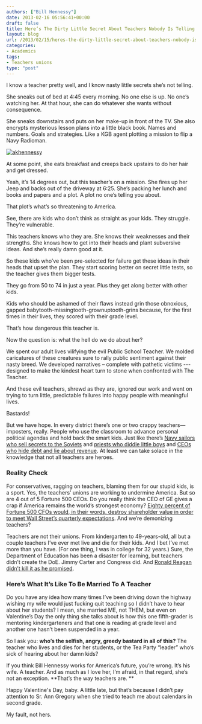 ```yaml
---
authors: ["Bill Hennessy"]
date: 2013-02-16 05:56:41+00:00
draft: false
title: Here’s The Dirty Little Secret About Teachers Nobody Is Telling You About
layout: blog
url: /2013/02/15/heres-the-dirty-little-secret-about-teachers-nobody-is-telling-you-about/
categories:
- Academics
tags:
- Teachers unions
type: "post"
---
```


I know a teacher pretty well, and I know nasty little secrets she’s not telling.

She sneaks out of bed at 4:45 every morning. No one else is up. No one’s watching her. At that hour, she can do whatever she wants without consequence.

She sneaks downstairs and puts on her make-up in front of the TV. She also encrypts mysterious lesson plans into a little black book. Names and numbers. Goals and strategies. Like a KGB agent plotting a mission to flip a Navy Radioman. 

[![akhennessy](https://ludicrite.files.wordpress.com/2013/02/akhennessy_thumb.png)
](https://ludicrite.files.wordpress.com/2013/02/akhennessy.png)

At some point, she eats breakfast and creeps back upstairs to do her hair and get dressed.

Yeah, it’s 14 degrees out, but this teacher’s on a mission. She fires up her Jeep and backs out of the driveway at 6:25. She’s packing her lunch and books and papers and a plot. A plot no one’s telling you about.

That plot’s what’s so threatening to America. 

See, there are kids who don’t think as straight as your kids. They struggle. They’re vulnerable. 

This teachers knows who they are. She knows their weaknesses and their strengths. She knows how to get into their heads and plant subversive ideas. And she’s really damn good at it.

So these kids who’ve been pre-selected for failure get these ideas in their heads that upset the plan. They start scoring better on secret little tests, so the teacher gives them bigger tests. 

They go from 50 to 74 in just a year. Plus they get along better with other kids.

Kids who should be ashamed of their flaws instead grin those obnoxious, gapped babytooth-missingtooth-grownuptooth-grins because, for the first times in their lives, they scored with their grade level. 

That’s how dangerous this teacher is.

Now the question is: what the hell do we do about her?

We spent our adult lives vilifying the evil Public School Teacher. We molded caricatures of these creatures sure to rally public sentiment against their nasty breed. We developed narratives – complete with pathetic victims --- designed to make the kindest heart turn to stone when confronted with The Teacher.

And these evil teachers, shrewd as they are, ignored our work and went on trying to turn little, predictable failures into happy people with meaningful lives. 

Bastards!

But we have hope. In every district there’s one or two crappy teachers—imposters, really. People who use the classroom to advance personal political agendas and hold back the smart kids. Just like there’s [Navy sailors who sell secrets to the Soviets](https://en.wikipedia.org/wiki/John_Anthony_Walker) and [priests who diddle little boys](https://www.timesunion.com/news/crime/article/LA-cardinal-to-be-deposed-in-abuse-lawsuit-4282216.php) and [CEOs who hide debt and lie about revenue](https://voices.yahoo.com/the-enron-scandal-crime-scandal-tragedy-controversy-136695.html?cat=3). At least we can take solace in the knowledge that not all teachers are heroes.

### Reality Check

For conservatives, ragging on teachers, blaming them for our stupid kids, is a sport. Yes, the teachers’ unions are working to undermine America. But so are 4 out of 5 Fortune 500 CEOs. Do you really think the CEO of GE gives a crap if America remains the world’s strongest economy? [Eighty percent of Fortune 500 CFOs would, in their words, destroy shareholder value in order to meet Wall Street’s quarterly expectations](https://www.linkedin.com/today/post/article/20130130125543-17102372-don-t-let-short-termism-kill-your-business). And we’re demonizing teachers? 

Teachers are not their unions. From kindergarten to 49-years-old, all but a couple teachers I’ve ever met live and die for their kids. And I bet I’ve met more than you have. (For one thing, I was in college for 32 years.) Sure, the Department of Education has been a disaster for learning, but teachers didn’t create the DoE. Jimmy Carter and Congress did. And [Ronald Reagan didn’t kill it as he promised](https://www.wnd.com/2004/12/27895/). 

### Here’s What It’s Like To Be Married To A Teacher

Do you have any idea how many times I’ve been driving down the highway wishing my wife would just fucking quit teaching so I didn’t have to hear about her students? I mean, she married ME, not THEM, but even on Valentine’s Day the only thing she talks about is how this one fifth-grader is mentoring kindergarteners and that one is reading at grade level and another one hasn’t been suspended in a year. 

So I ask you: **who’s the selfish, angry, greedy bastard in all of this?** The teacher who lives and dies for her students, or the Tea Party “leader” who’s sick of hearing about her damn kids?

If you think Bill Hennessy works for America’s future, you’re wrong. It’s his wife. A teacher. And as much as I love her, I’m afraid, in that regard, she’s not an exception. **That’s the way teachers are. **

Happy Valentine's Day, baby. A little late, but that’s because I didn’t pay attention to Sr. Ann Gregory when she tried to teach me about calendars in second grade. 

My fault, not hers. 
